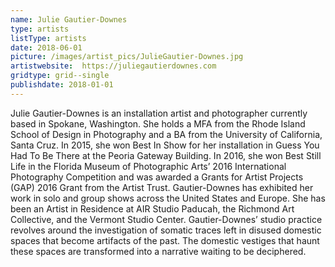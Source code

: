 ```yaml
---
name: Julie Gautier-Downes
type: artists
listType: artists
date: 2018-06-01
picture: /images/artist_pics/JulieGautier-Downes.jpg
artistwebsite:  https://juliegautierdownes.com
gridtype: grid--single
publishdate: 2018-01-01
---
```


Julie Gautier-Downes is an installation artist and photographer currently based in Spokane, Washington. She holds a MFA from the Rhode Island School of Design in Photography and a BA from the University of California, Santa Cruz. In 2015, she won Best In Show for her installation in Guess You Had To Be There at the Peoria Gateway Building. In 2016, she won Best Still Life in the Florida Museum of Photographic Arts’ 2016 International Photography Competition and was awarded a Grants for Artist Projects (GAP) 2016 Grant from the Artist Trust. Gautier-Downes has exhibited her work in solo and group shows across the United States and Europe. She has been an Artist in Residence at AIR Studio Paducah, the Richmond Art Collective, and the Vermont Studio Center. Gautier-Downes’ studio practice revolves around the investigation of somatic traces left in disused domestic spaces that become artifacts of the past. The domestic vestiges that haunt these spaces are transformed into a narrative waiting to be deciphered.